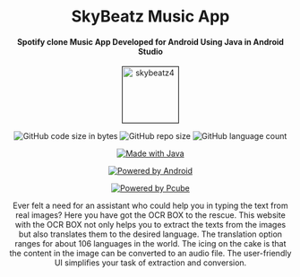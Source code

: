 <h1 align="center">SkyBeatz Music App</h1>
<h4 align="center">Spotify clone Music App Developed for Android Using Java in Android Studio</h4>
<p align="center"><a href="https://github.com/itsprathvi/skyBeatz/" align="center"><img height="100" width="100" src="https://i.ibb.co/985tn8s/skybeatz4.png" alt="skybeatz4" border="1"></a></p>

<p class="text-center mb-3" align="center">
   <a><img alt="GitHub code size in bytes" src="https://img.shields.io/github/languages/code-size/itsprathvi/skyBeatz?style=for-the-badge"></a>
   <a><img alt="GitHub repo size" src="https://img.shields.io/github/repo-size/itsprathvi/skyBeatz?style=for-the-badge"</a>
   <a><img alt="GitHub language count" src="https://img.shields.io/github/languages/count/itsprathvi/skyBeatz?style=for-the-badge"</a></p>

<p class="text-center mb-3" align="center">
   <a href="https://github.com/itsprathvi/skyBeatz"><img src="https://img.shields.io/badge/MADE%20WITH-JAVA-yellow" border="0" title="Made with Java" /></a></p>
<p class="text-center mb-3" align="center">
   <a href="https://pypi.org/project/Flask/"><img alt="Powered by Android" src="https://i.ytimg.com/vi/beaIcbHBUqg/maxresdefault.jpg"></a>
</p>
<p class="text-center mb-3" align="center">
<a href="http://www.djangoproject.com/"><img src="https://myrusakov.ru/images/articles/python-flask-framework-intro.png" border="0" alt="Powered by Pcube" title="Powered by Pcube" /></a>
</p>
<p align="center">
    Ever felt a need for an assistant who could help you in typing the text from real images? Here you have got the OCR BOX to the rescue. This website with the OCR BOX not only helps you to extract the texts from the images but also translates them to the desired language. The translation option ranges for about 106 languages in the world. The icing on the cake is that the content in the image can be converted to an audio file. The user-friendly UI simplifies your task of extraction and conversion.
</p>
